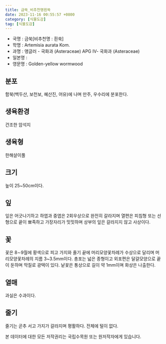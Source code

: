 ```yaml
---
title: 금쑥_비추천명흰쑥
date: 2023-11-16 00:55:57 +0800
category: [식물도감]
tag: [식물도감]
---
```




- 국명 : 금쑥[비추천명 : 흰쑥]
- 학명 : Artemisia aurata Kom.
- 과명 : 앵글러 - 국화과 (Asteraceae) APG Ⅳ- 국화과 (Asteraceae)
- 일본명 : 
- 영문명 : Golden-yellow wormwood


## 분포
함북(백두산, 보천보, 혜산진, 어유)에 나며 만주, 우수리에 분포한다.
## 생육환경
건조한 암석지
## 생육형
한해살이풀 
## 크기
높이 25~50cm이다. 
## 잎
잎은 어긋나기하고 하엽과 중엽은 2회우상으로 완전히 갈라지며 열편은 피침형 또는 선형으로 끝이 뾰족하고 가장자리가 밋밋하며 상부의 잎은 갈라지지 않고 사상이다.
## 꽃
꽃은 8∼9월에 황색으로 피고 가지와 줄기 끝에 머리모양꽃차례가 수상으로 달리며 머리모양꽃차례의 지름 3~3.5mm이다. 총포는 넓은 종형이고 외포편은 달걀모양으로 끝이 둔하며 막질로 광택이 있다. 낱꽃은 통상으로 길이 약 1mm이며 화상은 나출한다.
## 열매
과실은 수과이다.
## 줄기
줄기는 곧추 서고 가지가 갈라지며 평활하다. 전체에 털이 없다.






본 데이터에 대한 모든 저작권리는 국립수목원 또는 원저작자에게 있습니다.
